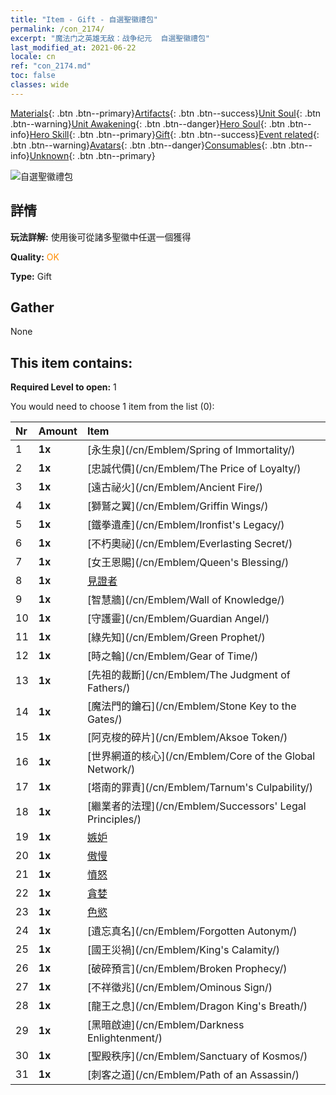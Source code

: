 ```yaml
---
title: "Item - Gift - 自選聖徽禮包"
permalink: /con_2174/
excerpt: "魔法门之英雄无敌：战争纪元  自選聖徽禮包"
last_modified_at: 2021-06-22
locale: cn
ref: "con_2174.md"
toc: false
classes: wide
---
```

 [Materials](/ItemsCN/){: .btn .btn--primary}[Artifacts](/ItemsCN/Artifacts/){: .btn .btn--success}[Unit Soul](/ItemsCN/UnitSoul/){: .btn .btn--warning}[Unit Awakening](/ItemsCN/UnitAwakening/){: .btn .btn--danger}[Hero Soul](/ItemsCN/HeroSoul/){: .btn .btn--info}[Hero Skill](/ItemsCN/HeroSkill/){: .btn .btn--primary}[Gift](/ItemsCN/Gift/){: .btn .btn--success}[Event related](/ItemsCN/Events/){: .btn .btn--warning}[Avatars](/ItemsCN/Avatars/){: .btn .btn--danger}[Consumables](/ItemsCN/Consumables/){: .btn .btn--info}[Unknown](/ItemsCN/Unknown/){: .btn .btn--primary}

 ![自選聖徽禮包](/images/t/i_907089.png)

## 詳情
 **玩法詳解:** 使用後可從諸多聖徽中任選一個獲得

 **Quality:** <span style="color: #FF8C00">OK</span>

 **Type:** Gift

## Gather

  None

## This item contains:

 **Required Level to open:** 1

 You would need to choose 1 item from the list (0):

  | Nr | Amount |     Item    |
  |:---|:-------|:------------|
  | 1 |  **1x** | [永生泉](/cn/Emblem/Spring of Immortality/) |  | 
  | 2 |  **1x** | [忠誠代價](/cn/Emblem/The Price of Loyalty/) |  | 
  | 3 |  **1x** | [遠古祕火](/cn/Emblem/Ancient Fire/) |  | 
  | 4 |  **1x** | [獅鷲之翼](/cn/Emblem/Griffin Wings/) |  | 
  | 5 |  **1x** | [鐵拳遺產](/cn/Emblem/Ironfist's Legacy/) |  | 
  | 6 |  **1x** | [不朽奧祕](/cn/Emblem/Everlasting Secret/) |  | 
  | 7 |  **1x** | [女王恩賜](/cn/Emblem/Queen's Blessing/) |  | 
  | 8 |  **1x** | [見證者](/cn/Emblem/Witness/) |  | 
  | 9 |  **1x** | [智慧牆](/cn/Emblem/Wall of Knowledge/) |  | 
  | 10 |  **1x** | [守護靈](/cn/Emblem/Guardian Angel/) |  | 
  | 11 |  **1x** | [綠先知](/cn/Emblem/Green Prophet/) |  | 
  | 12 |  **1x** | [時之輪](/cn/Emblem/Gear of Time/) |  | 
  | 13 |  **1x** | [先祖的裁斷](/cn/Emblem/The Judgment of Fathers/) |  | 
  | 14 |  **1x** | [魔法門的鑰石](/cn/Emblem/Stone Key to the Gates/) |  | 
  | 15 |  **1x** | [阿克梭的碎片](/cn/Emblem/Aksoe Token/) |  | 
  | 16 |  **1x** | [世界網道的核心](/cn/Emblem/Core of the Global Network/) |  | 
  | 17 |  **1x** | [塔南的罪責](/cn/Emblem/Tarnum's Culpability/) |  | 
  | 18 |  **1x** | [繼業者的法理](/cn/Emblem/Successors' Legal Principles/) |  | 
  | 19 |  **1x** | [嫉妒](/cn/Emblem/Jealousy/) |  | 
  | 20 |  **1x** | [傲慢](/cn/Emblem/Arrogance/) |  | 
  | 21 |  **1x** | [憤怒](/cn/Emblem/Anger/) |  | 
  | 22 |  **1x** | [貪婪](/cn/Emblem/Greed/) |  | 
  | 23 |  **1x** | [色慾](/cn/Emblem/Lust/) |  | 
  | 24 |  **1x** | [遺忘真名](/cn/Emblem/Forgotten Autonym/) |  | 
  | 25 |  **1x** | [國王災禍](/cn/Emblem/King's Calamity/) |  | 
  | 26 |  **1x** | [破碎預言](/cn/Emblem/Broken Prophecy/) |  | 
  | 27 |  **1x** | [不祥徵兆](/cn/Emblem/Ominous Sign/) |  | 
  | 28 |  **1x** | [龍王之息](/cn/Emblem/Dragon King's Breath/) |  | 
  | 29 |  **1x** | [黑暗啟迪](/cn/Emblem/Darkness Enlightenment/) |  | 
  | 30 |  **1x** | [聖殿秩序](/cn/Emblem/Sanctuary of Kosmos/) |  | 
  | 31 |  **1x** | [刺客之道](/cn/Emblem/Path of an Assassin/) |  | 

